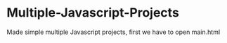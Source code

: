 # Multiple-Javascript-Projects
Made simple multiple Javascript projects, first we have to open  main.html
